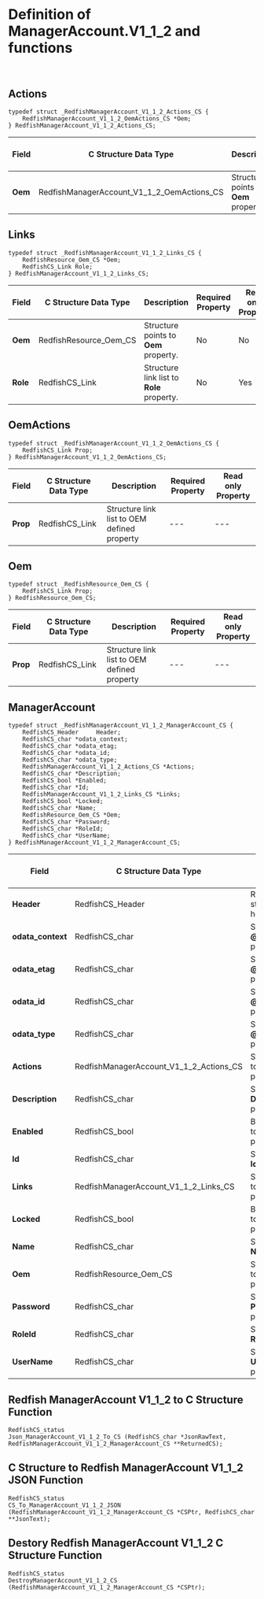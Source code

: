 # Definition of ManagerAccount.V1_1_2 and functions<br><br>

## Actions
    typedef struct _RedfishManagerAccount_V1_1_2_Actions_CS {
        RedfishManagerAccount_V1_1_2_OemActions_CS *Oem;
    } RedfishManagerAccount_V1_1_2_Actions_CS;

|Field |C Structure Data Type|Description |Required Property|Read only Property
| ---  | --- | --- | --- | ---
|**Oem**|RedfishManagerAccount_V1_1_2_OemActions_CS| Structure points to **Oem** property.| No| No


## Links
    typedef struct _RedfishManagerAccount_V1_1_2_Links_CS {
        RedfishResource_Oem_CS *Oem;
        RedfishCS_Link Role;
    } RedfishManagerAccount_V1_1_2_Links_CS;

|Field |C Structure Data Type|Description |Required Property|Read only Property
| ---  | --- | --- | --- | ---
|**Oem**|RedfishResource_Oem_CS| Structure points to **Oem** property.| No| No
|**Role**|RedfishCS_Link| Structure link list to **Role** property.| No| Yes


## OemActions
    typedef struct _RedfishManagerAccount_V1_1_2_OemActions_CS {
        RedfishCS_Link Prop;
    } RedfishManagerAccount_V1_1_2_OemActions_CS;

|Field |C Structure Data Type|Description |Required Property|Read only Property
| ---  | --- | --- | --- | ---
|**Prop**|RedfishCS_Link| Structure link list to OEM defined property| ---| ---


## Oem
    typedef struct _RedfishResource_Oem_CS {
        RedfishCS_Link Prop;
    } RedfishResource_Oem_CS;

|Field |C Structure Data Type|Description |Required Property|Read only Property
| ---  | --- | --- | --- | ---
|**Prop**|RedfishCS_Link| Structure link list to OEM defined property| ---| ---


## ManagerAccount
    typedef struct _RedfishManagerAccount_V1_1_2_ManagerAccount_CS {
        RedfishCS_Header     Header;
        RedfishCS_char *odata_context;
        RedfishCS_char *odata_etag;
        RedfishCS_char *odata_id;
        RedfishCS_char *odata_type;
        RedfishManagerAccount_V1_1_2_Actions_CS *Actions;
        RedfishCS_char *Description;
        RedfishCS_bool *Enabled;
        RedfishCS_char *Id;
        RedfishManagerAccount_V1_1_2_Links_CS *Links;
        RedfishCS_bool *Locked;
        RedfishCS_char *Name;
        RedfishResource_Oem_CS *Oem;
        RedfishCS_char *Password;
        RedfishCS_char *RoleId;
        RedfishCS_char *UserName;
    } RedfishManagerAccount_V1_1_2_ManagerAccount_CS;

|Field |C Structure Data Type|Description |Required Property|Read only Property
| ---  | --- | --- | --- | ---
|**Header**|RedfishCS_Header|Redfish C structure header|---|---
|**odata_context**|RedfishCS_char| String pointer to **@odata.context** property.| No| No
|**odata_etag**|RedfishCS_char| String pointer to **@odata.etag** property.| No| No
|**odata_id**|RedfishCS_char| String pointer to **@odata.id** property.| No| No
|**odata_type**|RedfishCS_char| String pointer to **@odata.type** property.| No| No
|**Actions**|RedfishManagerAccount_V1_1_2_Actions_CS| Structure points to **Actions** property.| No| No
|**Description**|RedfishCS_char| String pointer to **Description** property.| No| Yes
|**Enabled**|RedfishCS_bool| Boolean pointer to **Enabled** property.| No| No
|**Id**|RedfishCS_char| String pointer to **Id** property.| Yes| Yes
|**Links**|RedfishManagerAccount_V1_1_2_Links_CS| Structure points to **Links** property.| No| No
|**Locked**|RedfishCS_bool| Boolean pointer to **Locked** property.| No| No
|**Name**|RedfishCS_char| String pointer to **Name** property.| Yes| Yes
|**Oem**|RedfishResource_Oem_CS| Structure points to **Oem** property.| No| No
|**Password**|RedfishCS_char| String pointer to **Password** property.| No| No
|**RoleId**|RedfishCS_char| String pointer to **RoleId** property.| No| No
|**UserName**|RedfishCS_char| String pointer to **UserName** property.| No| No
## Redfish ManagerAccount V1_1_2 to C Structure Function
    RedfishCS_status
    Json_ManagerAccount_V1_1_2_To_CS (RedfishCS_char *JsonRawText, RedfishManagerAccount_V1_1_2_ManagerAccount_CS **ReturnedCS);

## C Structure to Redfish ManagerAccount V1_1_2 JSON Function
    RedfishCS_status
    CS_To_ManagerAccount_V1_1_2_JSON (RedfishManagerAccount_V1_1_2_ManagerAccount_CS *CSPtr, RedfishCS_char **JsonText);

## Destory Redfish ManagerAccount V1_1_2 C Structure Function
    RedfishCS_status
    DestroyManagerAccount_V1_1_2_CS (RedfishManagerAccount_V1_1_2_ManagerAccount_CS *CSPtr);

